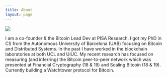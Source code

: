 ```yaml
---
title: About
layout: page
---
```

![](../assets/images/profile.jpg)

I am a co-founder & the Bitcoin Lead Dev at PISA Research. I got my PhD in CS from the Autonomous University of Barcelona (UAB) focusing on Bitcoin and Distributed Systems. In the past I have worked in the blockchain laboratories at both UCL and UIUC. My recent research has focused on measuring (and inferring) the Bitcoin peer-to-peer network which was presented at Financial Cryptography (18 & 19) and Scaling Bitcoin (18 & 19). Currently building a Watchtower protocol for Bitcoin.
